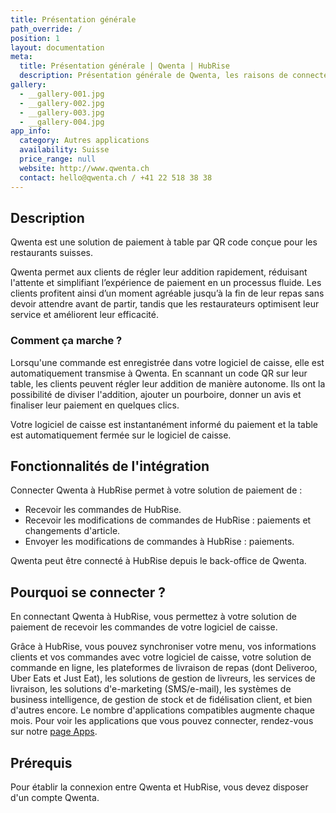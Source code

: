 ```yaml
---
title: Présentation générale
path_override: /
position: 1
layout: documentation
meta:
  title: Présentation générale | Qwenta | HubRise
  description: Présentation générale de Qwenta, les raisons de connecter Qwenta à HubRise et fonctionnalités de l'intégration. Envoyez les commandes de logiciel de votre caisse à Qwenta.
gallery:
  - __gallery-001.jpg
  - __gallery-002.jpg
  - __gallery-003.jpg
  - __gallery-004.jpg
app_info:
  category: Autres applications
  availability: Suisse
  price_range: null
  website: http://www.qwenta.ch
  contact: hello@qwenta.ch / +41 22 518 38 38
---
```


## Description

Qwenta est une solution de paiement à table par QR code conçue pour les restaurants suisses.

Qwenta permet aux clients de régler leur addition rapidement, réduisant l'attente et simplifiant l’expérience de paiement en un processus fluide.
Les clients profitent ainsi d’un moment agréable jusqu’à la fin de leur repas sans devoir attendre avant de partir, tandis que les restaurateurs optimisent leur service et améliorent leur efficacité.

### Comment ça marche ?
Lorsqu'une commande est enregistrée dans votre logiciel de caisse, elle est automatiquement transmise à Qwenta. En scannant un code QR sur leur table, les clients peuvent régler leur addition de manière autonome. Ils ont la possibilité de diviser l'addition, ajouter un pourboire, donner un avis et finaliser leur paiement en quelques clics.

Votre logiciel de caisse est instantanément informé du paiement et la table est automatiquement fermée sur le logiciel de caisse.


## Fonctionnalités de l'intégration

Connecter Qwenta à HubRise permet à votre solution de paiement de :

- Recevoir les commandes de HubRise.
- Recevoir les modifications de commandes de HubRise : paiements et changements d'article.
- Envoyer les modifications de commandes à HubRise : paiements.

Qwenta peut être connecté à HubRise depuis le back-office de Qwenta.

## Pourquoi se connecter ?

En connectant Qwenta à HubRise, vous permettez à votre solution de paiement de recevoir les commandes de votre logiciel de caisse. 

Grâce à HubRise, vous pouvez synchroniser votre menu, vos informations clients et vos commandes avec votre logiciel de caisse, votre solution de commande en ligne, les plateformes de livraison de repas (dont Deliveroo, Uber Eats et Just Eat), les solutions de gestion de livreurs, les services de livraison, les solutions d'e-marketing (SMS/e-mail), les systèmes de business intelligence, de gestion de stock et de fidélisation client, et bien d'autres encore. Le nombre d'applications compatibles augmente chaque mois. Pour voir les applications que vous pouvez connecter, rendez-vous sur notre [page Apps](/apps).

## Prérequis

Pour établir la connexion entre Qwenta et HubRise, vous devez disposer d'un compte Qwenta.

